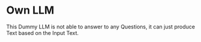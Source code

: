 # Own LLM

This Dummy LLM is not able to answer to any Questions, it can just produce Text based on the Input Text.